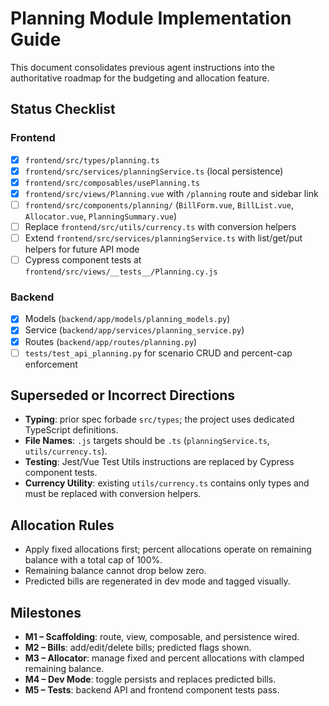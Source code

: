 # Planning Module Implementation Guide

This document consolidates previous agent instructions into the authoritative roadmap for the budgeting and allocation feature.

## Status Checklist

### Frontend
- [x] `frontend/src/types/planning.ts`
- [x] `frontend/src/services/planningService.ts` (local persistence)
- [x] `frontend/src/composables/usePlanning.ts`
 - [x] `frontend/src/views/Planning.vue` with `/planning` route and sidebar link
 - [ ] `frontend/src/components/planning/` (`BillForm.vue`, `BillList.vue`, `Allocator.vue`, `PlanningSummary.vue`)
- [ ] Replace `frontend/src/utils/currency.ts` with conversion helpers
- [ ] Extend `frontend/src/services/planningService.ts` with list/get/put helpers for future API mode
- [ ] Cypress component tests at `frontend/src/views/__tests__/Planning.cy.js`

### Backend
- [x] Models (`backend/app/models/planning_models.py`)
- [x] Service (`backend/app/services/planning_service.py`)
- [x] Routes (`backend/app/routes/planning.py`)
- [ ] `tests/test_api_planning.py` for scenario CRUD and percent-cap enforcement

## Superseded or Incorrect Directions
- **Typing**: prior spec forbade `src/types`; the project uses dedicated TypeScript definitions.
- **File Names**: `.js` targets should be `.ts` (`planningService.ts`, `utils/currency.ts`).
- **Testing**: Jest/Vue Test Utils instructions are replaced by Cypress component tests.
- **Currency Utility**: existing `utils/currency.ts` contains only types and must be replaced with conversion helpers.

## Allocation Rules
- Apply fixed allocations first; percent allocations operate on remaining balance with a total cap of 100%.
- Remaining balance cannot drop below zero.
- Predicted bills are regenerated in dev mode and tagged visually.

## Milestones
- **M1 – Scaffolding**: route, view, composable, and persistence wired.
- **M2 – Bills**: add/edit/delete bills; predicted flags shown.
- **M3 – Allocator**: manage fixed and percent allocations with clamped remaining balance.
- **M4 – Dev Mode**: toggle persists and replaces predicted bills.
- **M5 – Tests**: backend API and frontend component tests pass.
